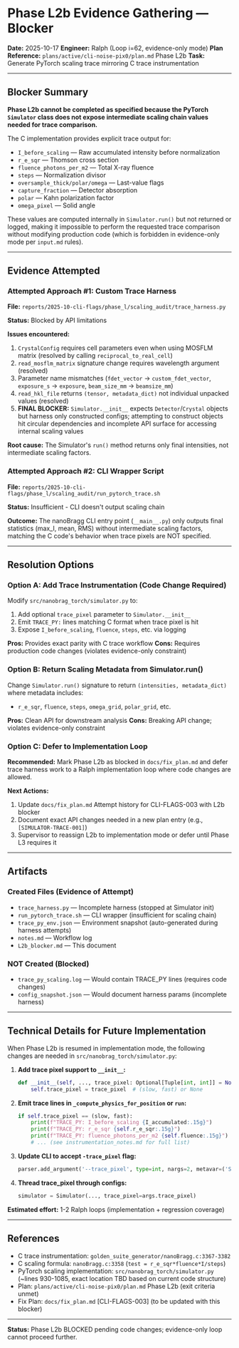 # Phase L2b Evidence Gathering — Blocker

**Date:** 2025-10-17
**Engineer:** Ralph (Loop i=62, evidence-only mode)
**Plan Reference:** `plans/active/cli-noise-pix0/plan.md` Phase L2b
**Task:** Generate PyTorch scaling trace mirroring C trace instrumentation

---

## Blocker Summary

**Phase L2b cannot be completed as specified because the PyTorch `Simulator` class does not expose intermediate scaling chain values needed for trace comparison.**

The C implementation provides explicit trace output for:
- `I_before_scaling` — Raw accumulated intensity before normalization
- `r_e_sqr` — Thomson cross section
- `fluence_photons_per_m2` — Total X-ray fluence
- `steps` — Normalization divisor
- `oversample_thick/polar/omega` — Last-value flags
- `capture_fraction` — Detector absorption
- `polar` — Kahn polarization factor
- `omega_pixel` — Solid angle

These values are computed internally in `Simulator.run()` but not returned or logged, making it impossible to perform the requested trace comparison without modifying production code (which is forbidden in evidence-only mode per `input.md` rules).

---

## Evidence Attempted

### Attempted Approach #1: Custom Trace Harness
**File:** `reports/2025-10-cli-flags/phase_l/scaling_audit/trace_harness.py`

**Status:** Blocked by API limitations

**Issues encountered:**
1. `CrystalConfig` requires cell parameters even when using MOSFLM matrix (resolved by calling `reciprocal_to_real_cell`)
2. `read_mosflm_matrix` signature change requires wavelength argument (resolved)
3. Parameter name mismatches (`fdet_vector` → `custom_fdet_vector`, `exposure_s` → `exposure`, `beam_size_mm` → `beamsize_mm`)
4. `read_hkl_file` returns `(tensor, metadata_dict)` not individual unpacked values (resolved)
5. **FINAL BLOCKER:** `Simulator.__init__` expects `Detector`/`Crystal` objects but harness only constructed configs; attempting to construct objects hit circular dependencies and incomplete API surface for accessing internal scaling values

**Root cause:** The Simulator's `run()` method returns only final intensities, not intermediate scaling factors.

### Attempted Approach #2: CLI Wrapper Script
**File:** `reports/2025-10-cli-flags/phase_l/scaling_audit/run_pytorch_trace.sh`

**Status:** Insufficient - CLI doesn't output scaling chain

**Outcome:** The nanoBragg CLI entry point (`__main__.py`) only outputs final statistics (max_I, mean, RMS) without intermediate scaling factors, matching the C code's behavior when trace pixels are NOT specified.

---

## Resolution Options

### Option A: Add Trace Instrumentation (Code Change Required)
Modify `src/nanobrag_torch/simulator.py` to:
1. Add optional `trace_pixel` parameter to `Simulator.__init__`
2. Emit `TRACE_PY:` lines matching C format when trace pixel is hit
3. Expose `I_before_scaling`, `fluence`, `steps`, etc. via logging

**Pros:** Provides exact parity with C trace workflow
**Cons:** Requires production code changes (violates evidence-only constraint)

### Option B: Return Scaling Metadata from Simulator.run()
Change `Simulator.run()` signature to return `(intensities, metadata_dict)` where metadata includes:
- `r_e_sqr`, `fluence`, `steps`, `omega_grid`, `polar_grid`, etc.

**Pros:** Clean API for downstream analysis
**Cons:** Breaking API change; violates evidence-only constraint

### Option C: Defer to Implementation Loop
**Recommended:** Mark Phase L2b as blocked in `docs/fix_plan.md` and defer trace harness work to a Ralph implementation loop where code changes are allowed.

**Next Actions:**
1. Update `docs/fix_plan.md` Attempt history for CLI-FLAGS-003 with L2b blocker
2. Document exact API changes needed in a new plan entry (e.g., `[SIMULATOR-TRACE-001]`)
3. Supervisor to reassign L2b to implementation mode or defer until Phase L3 requires it

---

## Artifacts

### Created Files (Evidence of Attempt)
- `trace_harness.py` — Incomplete harness (stopped at Simulator init)
- `run_pytorch_trace.sh` — CLI wrapper (insufficient for scaling chain)
- `trace_py_env.json` — Environment snapshot (auto-generated during harness attempts)
- `notes.md` — Workflow log
- `L2b_blocker.md` — This document

### NOT Created (Blocked)
- `trace_py_scaling.log` — Would contain TRACE_PY lines (requires code changes)
- `config_snapshot.json` — Would document harness params (incomplete harness)

---

## Technical Details for Future Implementation

When Phase L2b is resumed in implementation mode, the following changes are needed in `src/nanobrag_torch/simulator.py`:

1. **Add trace pixel support to `__init__`:**
   ```python
   def __init__(self, ..., trace_pixel: Optional[Tuple[int, int]] = None):
       self.trace_pixel = trace_pixel  # (slow, fast) or None
   ```

2. **Emit trace lines in `_compute_physics_for_position` or `run`:**
   ```python
   if self.trace_pixel == (slow, fast):
       print(f"TRACE_PY: I_before_scaling {I_accumulated:.15g}")
       print(f"TRACE_PY: r_e_sqr {self.r_e_sqr:.15g}")
       print(f"TRACE_PY: fluence_photons_per_m2 {self.fluence:.15g}")
       # ... (see instrumentation_notes.md for full list)
   ```

3. **Update CLI to accept `-trace_pixel` flag:**
   ```python
   parser.add_argument('--trace_pixel', type=int, nargs=2, metavar=('SLOW', 'FAST'))
   ```

4. **Thread trace_pixel through configs:**
   ```python
   simulator = Simulator(..., trace_pixel=args.trace_pixel)
   ```

**Estimated effort:** 1-2 Ralph loops (implementation + regression coverage)

---

## References

- C trace instrumentation: `golden_suite_generator/nanoBragg.c:3367-3382`
- C scaling formula: `nanoBragg.c:3358` (`test = r_e_sqr*fluence*I/steps`)
- PyTorch scaling implementation: `src/nanobrag_torch/simulator.py` (~lines 930-1085, exact location TBD based on current code structure)
- Plan: `plans/active/cli-noise-pix0/plan.md` Phase L2b (exit criteria unmet)
- Fix Plan: `docs/fix_plan.md` [CLI-FLAGS-003] (to be updated with this blocker)

---

**Status:** Phase L2b BLOCKED pending code changes; evidence-only loop cannot proceed further.
